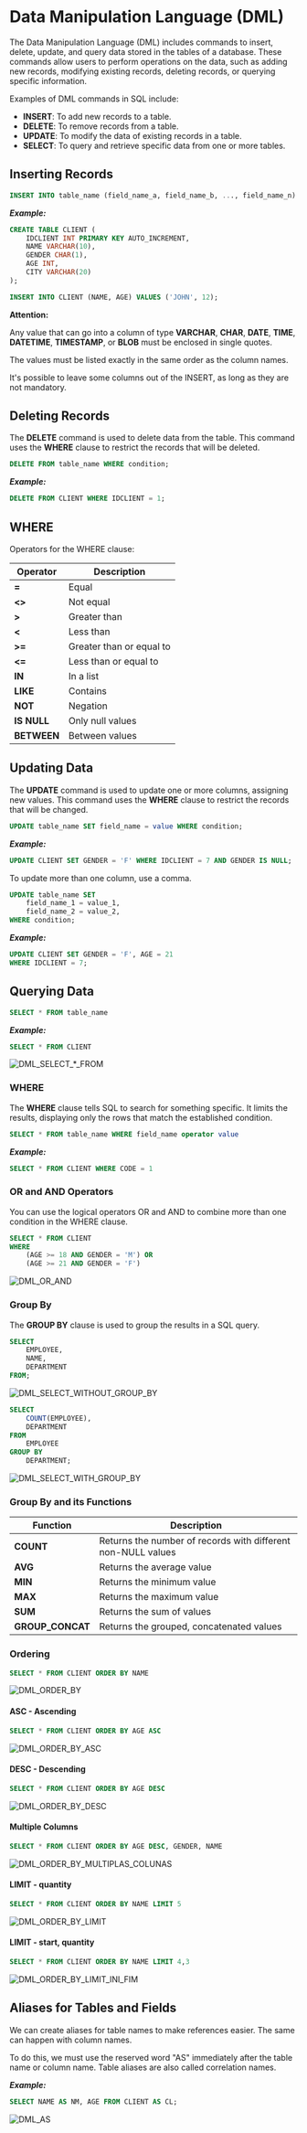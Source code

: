 # Data Manipulation Language (DML)

The Data Manipulation Language (DML) includes commands to insert, delete, update, and query data stored in the tables of a database. These commands allow users to perform operations on the data, such as adding new records, modifying existing records, deleting records, or querying specific information.

Examples of DML commands in SQL include:

- **INSERT**: To add new records to a table.
- **DELETE**: To remove records from a table.
- **UPDATE**: To modify the data of existing records in a table.
- **SELECT**: To query and retrieve specific data from one or more tables.

## Inserting Records

```sql
INSERT INTO table_name (field_name_a, field_name_b, ..., field_name_n) VALUES (value_field_a, value_field_b, ..., value_field_n);
```

***Example:***

```sql
CREATE TABLE CLIENT (
	IDCLIENT INT PRIMARY KEY AUTO_INCREMENT,
	NAME VARCHAR(10),
	GENDER CHAR(1),
	AGE INT,
	CITY VARCHAR(20)
);

INSERT INTO CLIENT (NAME, AGE) VALUES ('JOHN', 12);
```

**Attention:**

Any value that can go into a column of type **VARCHAR**, **CHAR**, **DATE**, **TIME**, **DATETIME**, **TIMESTAMP**, or **BLOB** must be enclosed in single quotes.

The values must be listed exactly in the same order as the column names.

It's possible to leave some columns out of the INSERT, as long as they are not mandatory.

## Deleting Records

The **DELETE** command is used to delete data from the table. This command uses the **WHERE** clause to restrict the records that will be deleted.

```sql
DELETE FROM table_name WHERE condition;
```

***Example:***

```sql
DELETE FROM CLIENT WHERE IDCLIENT = 1;
```

## WHERE

Operators for the WHERE clause:


| Operator | Description          |
|----------|--------------------|
| **=**        | Equal              |
| **<>**       | Not equal          |
| **>**        | Greater than       |
| **<**        | Less than          |
| **>=**       | Greater than or equal to    |
| **<=**       | Less than or equal to    |
| **IN**       | In a list          |
| **LIKE**     | Contains       |
| **NOT**      | Negation            |
| **IS NULL**  | Only null values |
| **BETWEEN**  | Between values      |

## Updating Data

The **UPDATE** command is used to update one or more columns, assigning new values. This command uses the **WHERE** clause to restrict the records that will be changed.

```sql
UPDATE table_name SET field_name = value WHERE condition;
```

***Example:***

```sql
UPDATE CLIENT SET GENDER = 'F' WHERE IDCLIENT = 7 AND GENDER IS NULL;
```

To update more than one column, use a comma.

```sql
UPDATE table_name SET 
	field_name_1 = value_1,
	field_name_2 = value_2,
WHERE condition;
```

***Example:***

```sql
UPDATE CLIENT SET GENDER = 'F', AGE = 21 
WHERE IDCLIENT = 7;
```

## Querying Data

```sql
SELECT * FROM table_name
```

***Example:***

```sql
SELECT * FROM CLIENT
```

![DML_SELECT_*_FROM](./imgs/DML_SELECT_FROM.png)

### WHERE

The **WHERE** clause tells SQL to search for something specific. It limits the results, displaying only the rows that match the established condition.

```sql
SELECT * FROM table_name WHERE field_name operator value
```

***Example:***

```sql
SELECT * FROM CLIENT WHERE CODE = 1
```

### OR and AND Operators

You can use the logical operators OR and AND to combine more than one condition in the WHERE clause.

```sql
SELECT * FROM CLIENT
WHERE
	(AGE >= 18 AND GENDER = 'M') OR
	(AGE >= 21 AND GENDER = 'F')
```

![DML_OR_AND](./imgs/DML_OR_AND.png)

### Group By

The **GROUP BY** clause is used to group the results in a SQL query.

```sql
SELECT 
    EMPLOYEE,
    NAME,
    DEPARTMENT 
FROM;
```

![DML_SELECT_WITHOUT_GROUP_BY](./imgs/DML_SELECT_WITHOUT_GROUP_BY.png)

```sql
SELECT
	COUNT(EMPLOYEE),
	DEPARTMENT
FROM
	EMPLOYEE
GROUP BY 
	DEPARTMENT;
```

![DML_SELECT_WITH_GROUP_BY](./imgs/DML_SELECT_WITH_GROUP_BY.png)

### Group By and its Functions

| Function        | Description                                           |
|---------------|-----------------------------------------------------|
| **COUNT**         | Returns the number of records with different non-NULL values |
| **AVG**           | Returns the average value                               |
| **MIN**           | Returns the minimum value                               |
| **MAX**           | Returns the maximum value                               |
| **SUM**           | Returns the sum of values                               |
| **GROUP_CONCAT**  | Returns the grouped, concatenated values               |

### Ordering

```sql
SELECT * FROM CLIENT ORDER BY NAME
```

![DML_ORDER_BY](./imgs/DML_ORDER_BY.png)

#### ASC - Ascending

```sql
SELECT * FROM CLIENT ORDER BY AGE ASC
```

![DML_ORDER_BY_ASC](./imgs/DML_ORDER_BY_ASC.png)

#### DESC - Descending

```sql
SELECT * FROM CLIENT ORDER BY AGE DESC
```

![DML_ORDER_BY_DESC](./imgs/DML_ORDER_BY_DESC.png)

#### Multiple Columns

```sql
SELECT * FROM CLIENT ORDER BY AGE DESC, GENDER, NAME
```

![DML_ORDER_BY_MULTIPLAS_COLUNAS](./imgs/DML_ORDER_BY_MULTIPLAS_COLUNAS.png)

#### LIMIT - quantity

```sql
SELECT * FROM CLIENT ORDER BY NAME LIMIT 5
```

![DML_ORDER_BY_LIMIT](./imgs/DML_ORDER_BY_LIMIT.png)

#### LIMIT - start, quantity

```sql
SELECT * FROM CLIENT ORDER BY NAME LIMIT 4,3
```

![DML_ORDER_BY_LIMIT_INI_FIM](./imgs/DML_ORDER_BY_LIMIT_INI_FIM.png)

## Aliases for Tables and Fields

We can create aliases for table names to make references easier. The same can happen with column names.

To do this, we must use the reserved word "AS" immediately after the table name or column name. Table aliases are also called correlation names.

***Example:***

```sql
SELECT NAME AS NM, AGE FROM CLIENT AS CL;
```

![DML_AS](./imgs/DML_AS.png)